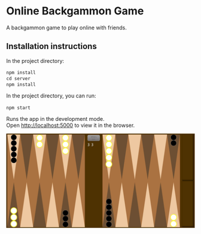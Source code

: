# Online Backgammon Game

A backgammon game to play online with friends. 
## Installation instructions

In the project directory:

```
npm install
cd server
npm install
```

In the project directory, you can run:

`npm start`

Runs the app in the development mode.<br />
Open [http://localhost:5000](http://localhost:5000) to view it in the browser.

![backgammon board](demo-screenshots/backgammonScreenshot.jpg)
